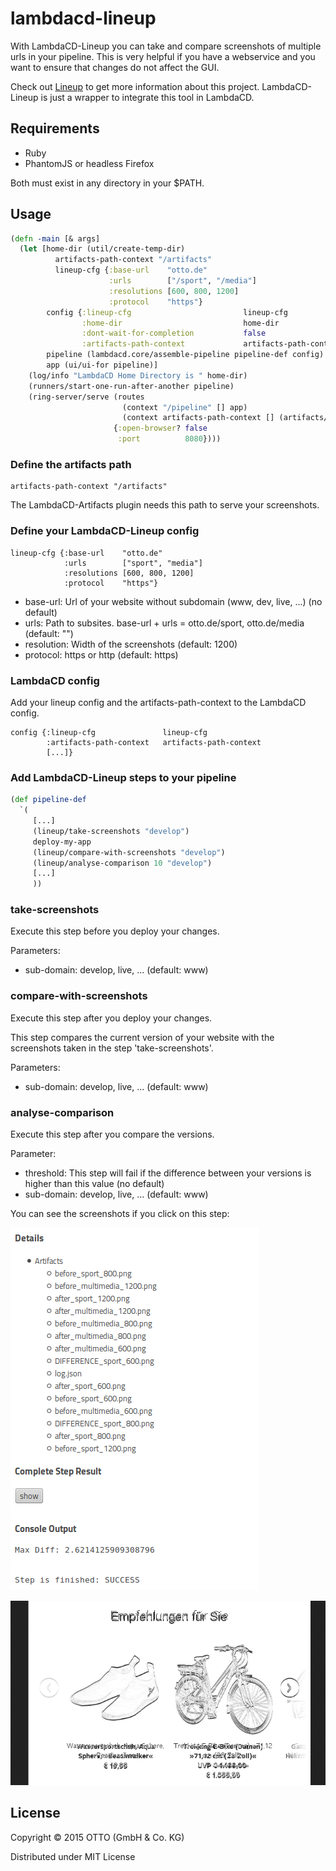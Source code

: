 # lambdacd-lineup

With LambdaCD-Lineup you can take and compare screenshots of multiple urls in your pipeline. This is very helpful if you have a webservice and you want to ensure that changes do not affect the GUI.

Check out [Lineup](https://github.com/otto-de/lineup) to get more information about this project.
LambdaCD-Lineup is just a wrapper to integrate this tool in LambdaCD.

## Requirements
* Ruby
* PhantomJS or headless Firefox

Both must exist in any directory in your $PATH.
## Usage

```clojure
(defn -main [& args]
  (let [home-dir (util/create-temp-dir)
          artifacts-path-context "/artifacts"
          lineup-cfg {:base-url    "otto.de"
                      :urls        ["/sport", "/media"]
                      :resolutions [600, 800, 1200]
                      :protocol    "https"}
        config {:lineup-cfg                         lineup-cfg
                :home-dir                           home-dir
                :dont-wait-for-completion           false
                :artifacts-path-context             artifacts-path-context}
        pipeline (lambdacd.core/assemble-pipeline pipeline-def config)
        app (ui/ui-for pipeline)]
    (log/info "LambdaCD Home Directory is " home-dir)
    (runners/start-one-run-after-another pipeline)
    (ring-server/serve (routes
                         (context "/pipeline" [] app)
                         (context artifacts-path-context [] (artifacts/artifact-handler-for pipeline)))
                       {:open-browser? false
                        :port          8080})))
```

### Define the artifacts path
```
artifacts-path-context "/artifacts"
```
The LambdaCD-Artifacts plugin needs this path to serve your screenshots.

### Define your LambdaCD-Lineup config
```
lineup-cfg {:base-url    "otto.de"
            :urls        ["sport", "media"]
            :resolutions [600, 800, 1200]
            :protocol    "https"}
```
* base-url: Url of your website without subdomain (www, dev, live, ...) (no default)
* urls: Path to subsites. base-url + urls = otto.de/sport, otto.de/media (default: "")
* resolution: Width of the screenshots (default: 1200)
* protocol: https or http (default: https)

### LambdaCD config
Add your lineup config and the artifacts-path-context to the LambdaCD config.

```
config {:lineup-cfg               lineup-cfg
        :artifacts-path-context   artifacts-path-context
        [...]}
```
### Add LambdaCD-Lineup steps to your pipeline
```clojure
(def pipeline-def
  `(
     [...]
     (lineup/take-screenshots "develop")
     deploy-my-app
     (lineup/compare-with-screenshots "develop")
     (lineup/analyse-comparison 10 "develop")
     [...]
     ))
```

### take-screenshots
Execute this step before you deploy your changes.

Parameters:
* sub-domain: develop, live, ... (default: www)

### compare-with-screenshots
Execute this step after you deploy your changes.

This step compares the current version of your website with the screenshots taken in the step 'take-screenshots'.

Parameters:
* sub-domain: develop, live, ... (default: www)

### analyse-comparison
Execute this step after you compare the versions.

Parameter:
* threshold: This step will fail if the difference between your versions is higher than this value (no default)
* sub-domain: develop, live, ... (default: www)

You can see the screenshots if you click on this step:

![ScreenShot](/doc/images/lambdacd-lineup-1.png)

![ScreenShot](/doc/images/lambdacd-lineup-2.png)

## License

Copyright © 2015 OTTO (GmbH & Co. KG)

Distributed under MIT License
